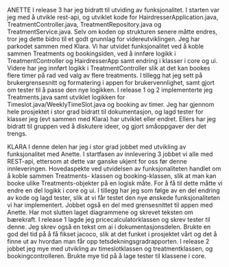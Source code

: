 ANETTE
I release 3 har jeg bidratt til utviding av funksjonalitet. I starten var jeg med å utvikle rest-api, og utviklet kode for HairdresserApplication.java, TreatmentController.java, TreatmentRepository.java og TreatmentService.java. Selv om koden op strukturen senere måtte endres, tror jeg dette bidro til et godt grunnlag for videreutviklingen. Jeg har parkodet sammen med Klara. Vi har utvidet funksjonalitet ved å koble sammen Treatments og bookingsiden, ved å innføre logikk i TreatmentController og HairdresserApp samt endring i klasser i core og ui. Videre har jeg innført logikk i TreatmentController slik at det kan bookes flere timer på rad ved valg av flere treatments. I tillegg hat jeg sett på brukergrensesnitt og formatering i appen for brukervennlighet, samt gjort om tester til å passe den nye logikken. 
I release 1 og 2 implementerte jeg Treatments.java samt utviklet logikken for Timeslot.java/WeeklyTimeSlot.java og booking av timer. Jeg har gjennom hele prosjektet i stor grad bidratt til dokumentasjon, og lagd tester for klasser jeg (evt sammen med Klara) har utviklet eller endret. Ellers har jeg bidratt til gruppen ved å diskutere ideer, og gjort småoppgaver der det trengs.

KLARA
I denne delen har jeg i stor grad jobbet med utvikling av funksjonalitet med Anette. I startfasen av innlevering 3 jobbet vi alle med REST-api, ettersom at dette var ganske ukjent for oss før denne innleveringen. Hovedaspekte ved utvidelsen av funksjonaliteten handlet om å koble sammen Treatments- klassen og booking-klassen, slik at man kan booke ulike Treatments-objekter på en logisk måte. For å få til dette måtte vi endre en del logikk i core og ui. I tillegg har jeg som følge av en del endring av kode og lagd tester, slik at vi får testet den nye ønskede funksjonaliteten vi har implementert. Jobbet også en del med grensesnittet til appen med Anette. Har mot slutten laget diagrammene og skrevet teksten om bærekraft. 
I release 1 lagde jeg pricecalculatorklassen og skrev tester til denne. Jeg skrev også en tekst om ai i dokumentasjonsdelen. Brukte en god del tid på å få fikset jacoco, slik at det funket i prosjektet vårt og det å finne ut av hvordan man får opp tetsdekningsgradrapporten.
I release 2 jobbet jeg mye med utvikling av timeslotklassen og treatmentklassen, og bookingcontrolleren. Brukte mye tid på å lage tester til klassene i core.



